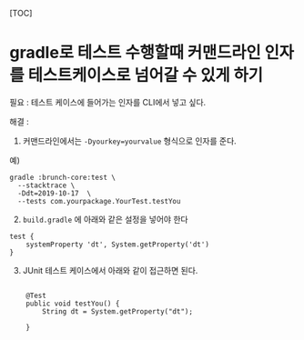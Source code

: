 [TOC]

# gradle로 테스트 수행할때 커맨드라인 인자를 테스트케이스로 넘어갈 수 있게 하기

필요 : 테스트 케이스에 들어가는 인자를 CLI에서 넣고 싶다.

해결 :

1. 커맨드라인에서는 `-Dyourkey=yourvalue` 형식으로 인자를 준다.

예)

```
gradle :brunch-core:test \
  --stacktrace \
  -Ddt=2019-10-17  \
  --tests com.yourpackage.YourTest.testYou
```

2. `build.gradle` 에 아래와 같은 설정을 넣어야 한다

```
test {
    systemProperty 'dt', System.getProperty('dt')
}

```

3. JUnit 테스트 케이스에서 아래와 같이 접근하면 된다.

```

    @Test
    public void testYou() {
        String dt = System.getProperty("dt");

    }

```
